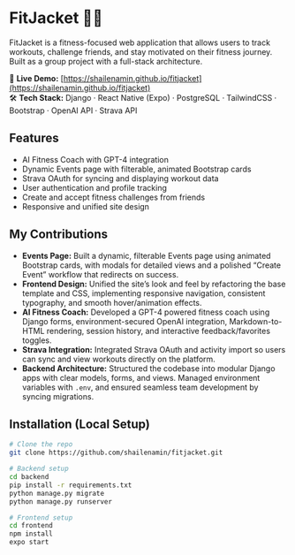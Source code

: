 # FitJacket 🧥💪

FitJacket is a fitness-focused web application that allows users to track workouts, challenge friends, and stay motivated on their fitness journey. Built as a group project with a full-stack architecture.

🔗 **Live Demo:** [https://shailenamin.github.io/fitjacket](https://shailenamin.github.io/fitjacket)  
🛠️ **Tech Stack:** Django · React Native (Expo) · PostgreSQL · TailwindCSS · Bootstrap · OpenAI API · Strava API

## Features
- AI Fitness Coach with GPT-4 integration  
- Dynamic Events page with filterable, animated Bootstrap cards  
- Strava OAuth for syncing and displaying workout data  
- User authentication and profile tracking  
- Create and accept fitness challenges from friends  
- Responsive and unified site design  

## My Contributions
- **Events Page:** Built a dynamic, filterable Events page using animated Bootstrap cards, with modals for detailed views and a polished “Create Event” workflow that redirects on success.  
- **Frontend Design:** Unified the site’s look and feel by refactoring the base template and CSS, implementing responsive navigation, consistent typography, and smooth hover/animation effects.  
- **AI Fitness Coach:** Developed a GPT-4 powered fitness coach using Django forms, environment-secured OpenAI integration, Markdown-to-HTML rendering, session history, and interactive feedback/favorites toggles.  
- **Strava Integration:** Integrated Strava OAuth and activity import so users can sync and view workouts directly on the platform.  
- **Backend Architecture:** Structured the codebase into modular Django apps with clear models, forms, and views. Managed environment variables with `.env`, and ensured seamless team development by syncing migrations.  

## Installation (Local Setup)
```bash
# Clone the repo
git clone https://github.com/shailenamin/fitjacket.git

# Backend setup
cd backend
pip install -r requirements.txt
python manage.py migrate
python manage.py runserver

# Frontend setup
cd frontend
npm install
expo start

